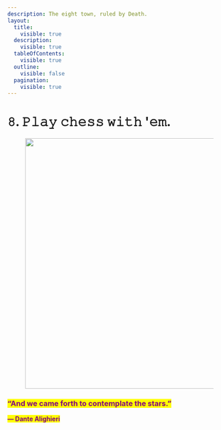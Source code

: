 ```yaml
---
description: The eight town, ruled by Death.
layout:
  title:
    visible: true
  description:
    visible: true
  tableOfContents:
    visible: true
  outline:
    visible: false
  pagination:
    visible: true
---
```


# 𝟾. 𝙿𝚕𝚊𝚢 𝚌𝚑𝚎𝚜𝚜 𝚠𝚒𝚝𝚑 '𝚎𝚖.

<figure><img src="../../../../../../../.gitbook/assets/pexels-btgl-♡-9570561.jpg" alt="" width="563"><figcaption></figcaption></figure>

### <mark style="color:purple;">“And we came forth to contemplate the stars.”</mark>&#x20;

<mark style="color:purple;">**― Dante Alighieri**</mark>
